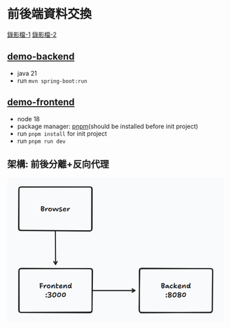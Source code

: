 # 前後端資料交換

[錄影檔-1](https://drive.google.com/file/d/1CirhKX51Rg-4RBqkfucGUCQGPkXkGMEF/view?usp=drive_link)
[錄影檔-2](https://drive.google.com/file/d/1l-H17uzhvDWE0yotz7O3cqw-V6KFFt-K/view?usp=drive_link)

## [demo-backend](demo-backend)
- java 21
- run `mvn spring-boot:run`

## [demo-frontend](demo-frontend)
- node 18
- package manager: [pnpm](https://pnpm.io/zh-TW/installation)(should be installed before init project)
- run `pnpm install` for init project
- run `pnpm run dev`

## 架構: 前後分離+反向代理
![PixPin_2024-07-12_16-07-43.png](PixPin_2024-07-12_16-07-43.png)